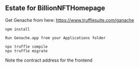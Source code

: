 ## Estate for BillionNFTHomepage

Get Genache from here: https://www.trufflesuite.com/ganache

```
npm install

Run Genache.app from your Applications folder

npx truffle compile
npx truffle migrate
```


Note the contract address for the frontend
